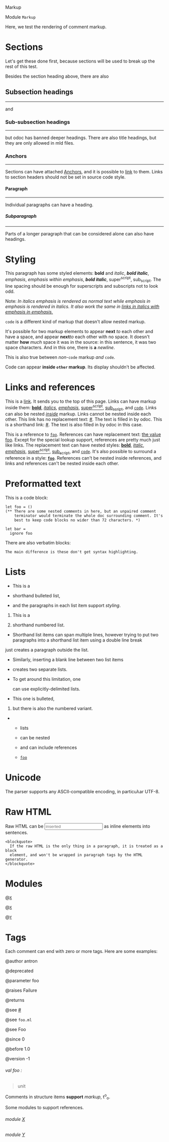 Markup

Module `Markup`

Here, we test the rendering of comment markup.

# Sections

Let's get these done first, because sections will be used to break up the
rest of this test.

Besides the section heading above, there are also

## Subsection headings

---

and

### Sub-subsection headings

---

but odoc has banned deeper headings. There are also title headings, but they
are only allowed in mld files.

### Anchors

---

Sections can have attached [Anchors](#anchors), and it is possible to
[link](#anchors) to them. Links to section headers should not be set in
source code style.

#### Paragraph

---

Individual paragraphs can have a heading.

##### Subparagraph

---

Parts of a longer paragraph that can be considered alone can also have
headings.

# Styling

This paragraph has some styled elements: **bold** and _italic_, **_bold
italic_**, _emphasis_, __emphasis_ within emphasis_, **_bold italic_**,
super<sup>script</sup>, sub<sub>script</sub>. The line spacing should be
enough for superscripts and subscripts not to look odd.

Note: _In italics _emphasis_ is rendered as normal text while _emphasis _in_
emphasis_ is rendered in italics._ _It also work the same in [links in
italics with _emphasis _in_ emphasis_.](#)_

`code` is a different kind of markup that doesn't allow nested markup.

It's possible for two markup elements to appear **next** _to_ each other and
have a space, and appear **next**_to_ each other with no space. It doesn't
matter **how** _much_ space it was in the source: in this sentence, it was
two space characters. And in this one, there is **a** _newline_.

This is also true between _non-_`code` markup _and_ `code`.

Code can appear **inside `other` markup**. Its display shouldn't be affected.

# Links and references

This is a [link](#). It sends you to the top of this page. Links can have
markup inside them: [**bold**](#), [_italics_](#), [_emphasis_](#),
[super<sup>script</sup>](#), [sub<sub>script</sub>](#), and [`code`](#).
Links can also be nested _[inside](#)_ markup. Links cannot be nested inside
each other. This link has no replacement text: [#](#). The text is filled in
by odoc. This is a shorthand link: [#](#). The text is also filled in by odoc
in this case.

This is a reference to [`foo`](#val-foo). References can have replacement
text: [the value foo](#val-foo). Except for the special lookup support,
references are pretty much just like links. The replacement text can have
nested styles: [**bold**](#val-foo), [_italic_](#val-foo),
[_emphasis_](#val-foo), [super<sup>script</sup>](#val-foo),
[sub<sub>script</sub>](#val-foo), and [`code`](#val-foo). It's also possible
to surround a reference in a style: **[`foo`](#val-foo)**. References can't
be nested inside references, and links and references can't be nested inside
each other.

# Preformatted text

This is a code block:

```
let foo = ()
(** There are some nested comments in here, but an unpaired comment
    terminator would terminate the whole doc surrounding comment. It's
    best to keep code blocks no wider than 72 characters. *)

let bar =
  ignore foo
```
There are also verbatim blocks:

```
The main difference is these don't get syntax highlighting.
```
# Lists

- This is a
  

- shorthand bulleted list,
  

- and the paragraphs in each list item support _styling_.
  

1. This is a
   

2. shorthand numbered list.
   

- Shorthand list items can span multiple lines, however trying to put two
  paragraphs into a shorthand list item using a double line break
  

just creates a paragraph outside the list.

- Similarly, inserting a blank line between two list items
  

- creates two separate lists.
  

- To get around this limitation, one
  
  can use explicitly-delimited lists.
  

- This one is bulleted,
  

1. but there is also the numbered variant.
   

- - lists
    
  
  - can be nested
    
  
  - and can include references
    
  
  - [`foo`](#val-foo)
    
  

# Unicode

The parser supports any ASCII-compatible encoding, in particuλar UTF-8.

# Raw HTML

Raw HTML can be <input type="text" placeholder="inserted"> as inline elements
into sentences.


    <blockquote>
      If the raw HTML is the only thing in a paragraph, it is treated as a block
      element, and won't be wrapped in paragraph tags by the HTML generator.
    </blockquote>
    
# Modules

@[`X`](Markup.X.md)

@[`X`](Markup.X.md)

@[`Y`](Markup.Y.md)

# Tags

Each comment can end with zero or more tags. Here are some examples:

@author antron

@deprecated

@parameter foo

@raises Failure

@returns

@see [#](#)

@see `foo.ml`

@see Foo

@since 0

@before 1.0

@version -1

<a id="val-foo"></a>

###### val foo :

> unit

Comments in structure items **support** _markup_, t<sup>o</sup><sub>o</sub>.

Some modules to support references.

<a id="module-X"></a>

###### module [X](Markup.X.md)

<a id="module-Y"></a>

###### module [Y](Markup.Y.md)
